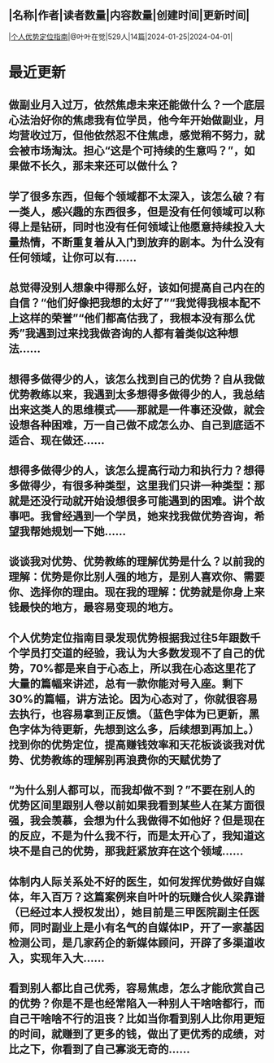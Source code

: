 |名称|作者|读者数量|内容数量|创建时间|更新时间|
---
|[个人优势定位指南](https://xiaobot.net/p/youshidingwei?refer=0b133df9-27dc-423b-8101-639049001c13)|@叶叶在觉|529人|14篇|2024-01-25|2024-04-01|

# 最近更新
## 做副业月入过万，依然焦虑未来还能做什么？一个底层心法治好你的焦虑我有位学员，他今年开始做副业，月均营收过万，但他依然忍不住焦虑，感觉稍不努力，就会被市场淘汰。担心“这是个可持续的生意吗？”，如果做不长久，那未来还可以做什么？
## 学了很多东西，但每个领域都不太深入，该怎么破？有一类人，感兴趣的东西很多，但是没有任何领域可以称得上是钻研，同时也没有任何领域让他愿意持续投入大量热情，不断重复着从入门到放弃的剧本。为什么没有任何领域，让你可以有......
## 总觉得没别人想象中得那么好，该如何提高自己内在的自信？“他们好像把我想的太好了”“我觉得我根本配不上这样的荣誉”“他们都高估我了，我根本没有那么优秀”我遇到过来找我做咨询的人都有着类似这种想法......
## 想得多做得少的人，该怎么找到自己的优势？自从我做优势教练以来，我遇到太多想得多做得少的人，我总结出来这类人的思维模式——那就是一件事还没做，就会设想各种困难，万一自己做不成怎么办、自己到底适不适合、现在做还......
## 想得多做得少的人，该怎么提高行动力和执行力？想得多做得少，有很多种类型，这里我们只讲一种类型：那就是还没行动就开始设想很多可能遇到的困难。讲个故事吧。我曾经遇到一个学员，她来找我做优势咨询，希望我帮她规划一下她......
## 谈谈我对优势、优势教练的理解优势是什么？以前我的理解：优势是你比别人强的地方，是别人喜欢你、需要你、选择你的理由。现在我的理解：优势就是你身上来钱最快的地方，最容易变现的地方。
## 个人优势定位指南目录发现优势根据我过往5年跟数千个学员打交道的经验，我认为大多数发现不了自己的优势，70%都是来自于心态上，所以我在心态这里花了大量的篇幅来讲述，总有一款你能对号入座。剩下30%的篇幅，讲方法论。因为心态对了，你就很容易去执行，也容易拿到正反馈。（蓝色字体为已更新，黑色字体为待更新，先想到这么多，后续想到再加上。）找到你的优势定位，提高赚钱效率和天花板谈谈我对优势、优势教练的理解别再浪费你的天赋优势了
## “为什么别人都可以，而我却做不到？”不要在别人的优势区间里跟别人卷以前如果我看到某些人在某方面很强，我会羡慕，会想为什么我做得不如他好？但是现在的反应，不是为什么我不行，而是太开心了，我知道这块不是自己的优势，那我赶紧放弃在这个领域......
## 体制内人际关系处不好的医生，如何发挥优势做好自媒体，年入百万？这篇案例来自叶叶的玩赚合伙人梁靠谱（已经过本人授权发出），她目前是三甲医院副主任医师，同时副业上是小有名气的自媒体IP，开了一家基因检测公司，是几家药企的新媒体顾问，开辟了多渠道收入，实现年入大......
## 看到别人都比自己优秀，容易焦虑，怎么才能欣赏自己的优势？你是不是也经常陷入一种别人干啥啥都行，而自己干啥啥不行的沮丧？比如当你看到别人比你用更短的时间，就赚到了更多的钱，做出了更优秀的成绩，对比之下，你看到了自己寡淡无奇的......


